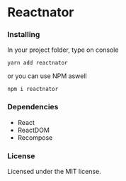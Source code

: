 # Reactnator

### Installing

In your project folder, type on console

`yarn add reactnator`

or you can use NPM aswell

`npm i reactnator`

### Dependencies

* React
* ReactDOM
* Recompose

### License

Licensed under the MIT license.
